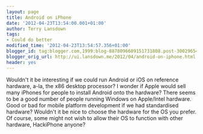 ```yaml
---
layout: page
title: Android on iPhone
date: '2012-04-23T13:54:00.001+01:00'
author: Terry Lansdown
tags:
- Could do better
modified_time: '2012-04-23T13:54:57.356+01:00'
blogger_id: tag:blogger.com,1999:blog-8878096609151731808.post-300296541298517524
blogger_orig_url: http://ui.lansdown.me/2012/04/android-on-iphone.html
header: yes
---
```


Wouldn't it be interesting if we could run Android or iOS on reference hardware, a-la, the x86 desktop processor? I wonder if Apple would sell many iPhones for people to install Android onto the hardware? There seems to be a good number of people running Windows on Apple/Intel hardware. Good or bad for mobile platform development if we had standardised hardware? Wouldn't it be nice to choose the hardware for the OS you prefer. Of course, some might not wish to allow their OS to function with other hardware, HackiPhone anyone?